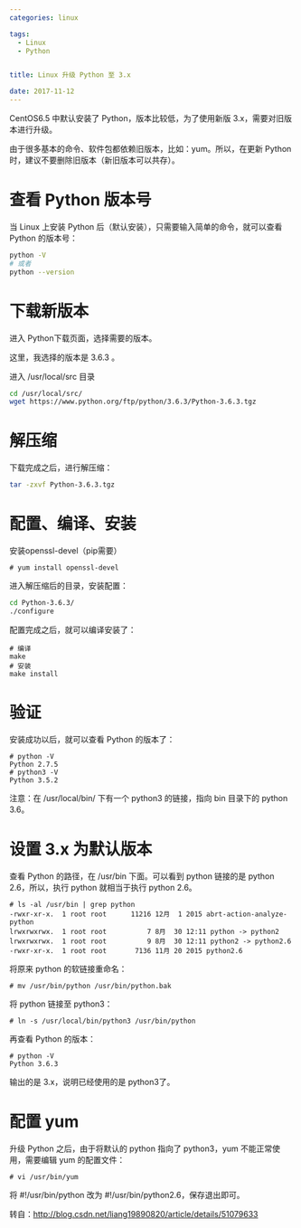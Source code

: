 ```yaml
---
categories: linux

tags: 
  - Linux
  - Python


title: Linux 升级 Python 至 3.x

date: 2017-11-12
---
```


CentOS6.5 中默认安装了 Python，版本比较低，为了使用新版 3.x，需要对旧版本进行升级。

由于很多基本的命令、软件包都依赖旧版本，比如：yum。所以，在更新 Python 时，建议不要删除旧版本（新旧版本可以共存）。

# 查看 Python 版本号

当 Linux 上安装 Python 后（默认安装），只需要输入简单的命令，就可以查看 Python 的版本号：

```bash
python -V
# 或者
python --version
```

# 下载新版本

进入 Python下载页面，选择需要的版本。

这里，我选择的版本是 3.6.3 。

进入 /usr/local/src 目录

```bash
cd /usr/local/src/
wget https://www.python.org/ftp/python/3.6.3/Python-3.6.3.tgz
```

# 解压缩

下载完成之后，进行解压缩：

```bash
tar -zxvf Python-3.6.3.tgz
```

# 配置、编译、安装

安装openssl-devel（pip需要）

```
# yum install openssl-devel 
```


进入解压缩后的目录，安装配置：

```bash
cd Python-3.6.3/
./configure 
```

配置完成之后，就可以编译安装了：

```
# 编译
make
# 安装
make install
```

# 验证

安装成功以后，就可以查看 Python 的版本了：

```
# python -V
Python 2.7.5
# python3 -V
Python 3.5.2
```
注意：在 /usr/local/bin/ 下有一个 python3 的链接，指向 bin 目录下的 python 3.6。

# 设置 3.x 为默认版本

查看 Python 的路径，在 /usr/bin 下面。可以看到 python 链接的是 python 2.6，所以，执行 python 就相当于执行 python 2.6。

```
# ls -al /usr/bin | grep python
-rwxr-xr-x.  1 root root      11216 12月  1 2015 abrt-action-analyze-python
lrwxrwxrwx.  1 root root          7 8月  30 12:11 python -> python2
lrwxrwxrwx.  1 root root          9 8月  30 12:11 python2 -> python2.6
-rwxr-xr-x.  1 root root       7136 11月 20 2015 python2.6
```

将原来 python 的软链接重命名：

```
# mv /usr/bin/python /usr/bin/python.bak
```

将 python 链接至 python3：

```
# ln -s /usr/local/bin/python3 /usr/bin/python
```

再查看 Python 的版本：

```
# python -V
Python 3.6.3
```
输出的是 3.x，说明已经使用的是 python3了。

# 配置 yum

升级 Python 之后，由于将默认的 python 指向了 python3，yum 不能正常使用，需要编辑 yum 的配置文件：

```
# vi /usr/bin/yum
```

将 #!/usr/bin/python 改为 #!/usr/bin/python2.6，保存退出即可。

转自：http://blog.csdn.net/liang19890820/article/details/51079633